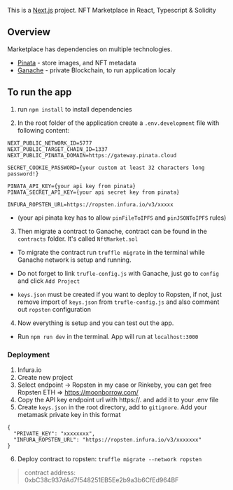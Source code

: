 This is a [Next.js](https://nextjs.org/) project. NFT Marketplace in React, Typescript & Solidity 
## Overview

Marketplace has dependencies on multiple technologies.

* [Pinata](https://app.pinata.cloud/) - store images, and NFT metadata
* [Ganache](https://trufflesuite.com/ganache/) - private Blockchain, to run application localy

## To run the app
1. run `npm install` to install dependencies

2. In the root folder of the application create a `.env.development` file with following content:

```
NEXT_PUBLIC_NETWORK_ID=5777
NEXT_PUBLIC_TARGET_CHAIN_ID=1337
NEXT_PUBLIC_PINATA_DOMAIN=https://gateway.pinata.cloud

SECRET_COOKIE_PASSWORD={your custom at least 32 characters long password!}

PINATA_API_KEY={your api key from pinata}
PINATA_SECRET_API_KEY={your api secret key from pinata}

INFURA_ROPSTEN_URL=https://ropsten.infura.io/v3/xxxxx
```
* (your api pinata key has to allow `pinFileToIPFS` and `pinJSONToIPFS` rules)

3. Then migrate a contract to Ganache, contract can be found in the `contracts` folder. It's called `NftMarket.sol`

* To migrate the contract run `truffle migrate` in the terminal while Ganache network is setup and running.

* Do not forget to link `trufle-config.js` with Ganache, just go to `config` and click `Add Project`

* `keys.json` must be created if you want to deploy to Ropsten, if not, just remove import of `keys.json` from `trufle-config.js` and also comment out `ropsten` configuration

4. Now everything is setup and you can test out the app.

* Run `npm run dev` in the terminal. App will run at `localhost:3000`

### Deployment
1. Infura.io
2. Create new project
3. Select endpoint -> Ropsten in my case or Rinkeby, you can get free Ropsten ETH => https://moonborrow.com/
4. Copy the API key endpoint url with https://. and add it to your .env file
5. Create `keys.json` in the root directory, add to `gitignore`. Add your metamask private key in this format
```
{
  "PRIVATE_KEY": "xxxxxxxx",
  "INFURA_ROPSTEN_URL": "https://ropsten.infura.io/v3/xxxxxxx"
}
```
6. Deploy contract to ropsten: `truffle migrate --network ropsten`

> contract address: 0xbC38c937dAd7f548251EB5Ee2b9a3b6CfEd964BF